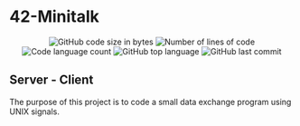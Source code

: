 # 42-Minitalk

<p align="center">
	<img alt="GitHub code size in bytes" src="https://img.shields.io/github/languages/code-size/ailopez-o/42Barcelona-minitalk?color=lightblue" />
	<img alt="Number of lines of code" src="https://img.shields.io/tokei/lines/github/ailopez-o/42Barcelona-minitalk?color=critical" />
	<img alt="Code language count" src="https://img.shields.io/github/languages/count/ailopez-o/42Barcelona-minitalk?color=yellow" />
	<img alt="GitHub top language" src="https://img.shields.io/github/languages/top/ailopez-o/42Barcelona-minitalk?color=blue" />
	<img alt="GitHub last commit" src="https://img.shields.io/github/last-commit/ailopez-o/42Barcelona-minitalk?color=green" />
</p>

## Server - Client

The purpose of this project is to code a small data exchange program using UNIX signals.
